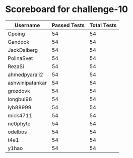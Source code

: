 # Scoreboard for challenge-10
| Username   | Passed Tests | Total Tests |
|------------|--------------|-------------|
| Cpoing | 54 | 54 |
| Gandook | 54 | 54 |
| JackDalberg | 54 | 54 |
| PolinaSvet | 54 | 54 |
| RezaSi | 54 | 54 |
| ahmedpyarali2 | 54 | 54 |
| ashwinipatankar | 54 | 54 |
| grozdovk | 54 | 54 |
| longbui98 | 54 | 54 |
| lyb88999 | 54 | 54 |
| mick4711 | 54 | 54 |
| ne0phyte | 54 | 54 |
| odelbos | 54 | 54 |
| t4e1 | 54 | 54 |
| y1hao | 54 | 54 |
